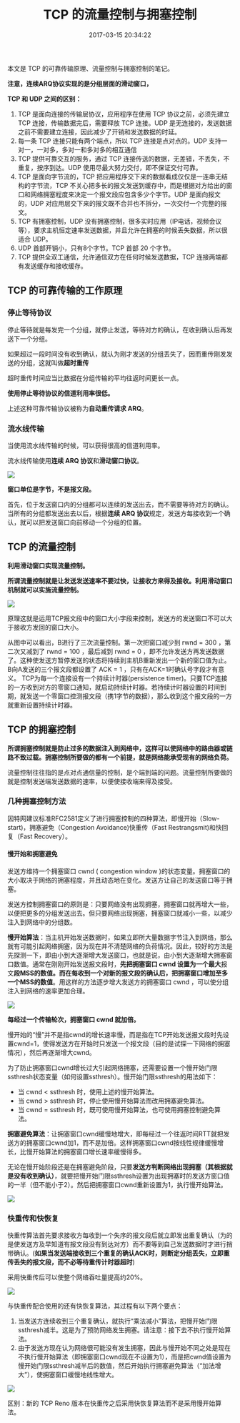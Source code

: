 ﻿---
title: TCP 的流量控制与拥塞控制
date: 2017-03-15 20:34:22
categories: coding
tags:
  - TCP
  - UDP
---

本文是 TCP 的可靠传输原理、流量控制与拥塞控制的笔记。

**注意，连续ARQ协议实现的是分组层面的滑动窗口，**

**TCP 和 UDP 之间的区别：**

1. TCP 是面向连接的传输层协议，应用程序在使用 TCP 协议之前，必须先建立 TCP 连接，传输数据完后，需要释放 TCP 连接。UDP 是无连接的，发送数据之前不需要建立连接，因此减少了开销和发送数据的时延。
2. 每一条 TCP 连接只能有两个端点，所以 TCP 连接是点对点的。UDP 支持一对一，一对多，多对一和多对多的相互通信
3. TCP 提供可靠交互的服务，通过 TCP 连接传送的数据，无差错，不丢失，不重复，按序到达。UDP 使用尽最大努力交付，即不保证交付可靠。
4. TCP 是面向字节流的，TCP 把应用程序交下来的数据看成仅仅是一连串无结构的字节流，TCP 不关心把多长的报文发送到缓存中，而是根据对方给出的窗口和网络拥塞程度来决定一个报文段应包含多少个字节。UDP 是面向报文的，UDP 对应用层交下来的报文既不合并也不拆分，一次交付一个完整的报文。
5. TCP 有拥塞控制，UDP 没有拥塞控制，很多实时应用（IP电话，视频会议等），要求主机恒定速率发送数据，并且允许在拥塞的时候丢失数据，所以很适合 UDP。
6. UDP 首部开销小，只有8个字节。TCP 首部 20 个字节。
7. TCP 提供全双工通信，允许通信双方在任何时候发送数据，TCP 连接两端都有发送缓存和接收缓存。

<!--more-->

## TCP 的可靠传输的工作原理

### 停止等待协议

停止等待就是每发完一个分组，就停止发送，等待对方的确认，在收到确认后再发送下一个分组。

如果超过一段时间没有收到确认，就认为刚才发送的分组丢失了，因而重传刚发发送的分组，这就叫做**超时重传**

超时重传时间应当比数据在分组传输的平均往返时间更长一点。

**使用停止等待协议的信道利用率很低。**

上述这种可靠传输协议被称为**自动重传请求 ARQ**。

### 流水线传输

当使用流水线传输的时候，可以获得很高的信道利用率。

流水线传输使用**连续 ARQ 协议**和**滑动窗口协议**。

![](http://img.blog.csdn.net/20130801215525546?watermark/2/text/aHR0cDovL2Jsb2cuY3Nkbi5uZXQvc2ljb2ZpZWxk/font/5a6L5L2T/fontsize/400/fill/I0JBQkFCMA==/dissolve/70/gravity/SouthEast)

**窗口单位是字节，不是报文段。**

首先，位于发送窗口内的分组都可以连续的发送出去，而不需要等待对方的确认。当所有的分组都发送出去以后，根据**连续 ARQ 协议**规定，发送方每接收到一个确认，就可以把发送窗口向前移动一个分组的位置。

## TCP 的流量控制

**利用滑动窗口实现流量控制。**

**所谓流量控制就是让发送发送速率不要过快，让接收方来得及接收。利用滑动窗口机制就可以实施流量控制。**

![](http://images.cnitblog.com/blog/153130/201308/12214258-07499554110c4fb08795049dc787c598.png)

原理这就是运用TCP报文段中的窗口大小字段来控制，发送方的发送窗口不可以大于接收方发回的窗口大小。

 从图中可以看出，B进行了三次流量控制。第一次把窗口减少到 rwnd = 300 ，第二次又减到了 rwnd = 100 ，最后减到 rwnd = 0 ，即不允许发送方再发送数据了。这种使发送方暂停发送的状态将持续到主机B重新发出一个新的窗口值为止。B向A发送的三个报文段都设置了 ACK = 1 ，只有在ACK=1时确认号字段才有意义。
    TCP为每一个连接设有一个持续计时器(persistence timer)。只要TCP连接的一方收到对方的零窗口通知，就启动持续计时器。若持续计时器设置的时间到期，就发送一个零窗口控测报文段（携1字节的数据），那么收到这个报文段的一方就重新设置持续计时器。
    
## TCP 的拥塞控制

**所谓拥塞控制就是防止过多的数据注入到网络中，这样可以使网络中的路由器或链路不致过载。拥塞控制所要做的都有一个前提，就是网络能承受现有的网络负荷。**

流量控制往往指的是点对点通信量的控制，是个端到端的问题。流量控制所要做的就是控制发送端发送数据的速率，以便使接收端来得及接受。

### 几种拥塞控制方法

因特网建议标准RFC2581定义了进行拥塞控制的四种算法，即慢开始（Slow-start)，拥塞避免（Congestion Avoidance)快重传（Fast Restrangsmit)和快回复（Fast Recovery）。

#### 慢开始和拥塞避免

发送方维持一个拥塞窗口 cwnd ( congestion window )的状态变量。拥塞窗口的大小取决于网络的拥塞程度，并且动态地在变化。发送方让自己的发送窗口等于拥塞。

发送方控制拥塞窗口的原则是：只要网络没有出现拥塞，拥塞窗口就再增大一些，以便把更多的分组发送出去。但只要网络出现拥塞，拥塞窗口就减小一些，以减少注入到网络中的分组数。
    
**慢开始算法**：当主机开始发送数据时，如果立即所大量数据字节注入到网络，那么就有可能引起网络拥塞，因为现在并不清楚网络的负荷情况。因此，较好的方法是先探测一下，即由小到大逐渐增大发送窗口，也就是说，由小到大逐渐增大拥塞窗口数值。通常在刚刚开始发送报文段时，**先把拥塞窗口 cwnd 设置为一个最大**报文**段MSS的数值。而在每收到一个对新的报文段的确认后，把拥塞窗口增加至多一个MSS的数值**。用这样的方法逐步增大发送方的拥塞窗口 cwnd ，可以使分组注入到网络的速率更加合理。

![](http://pic002.cnblogs.com/images/2010/125788/2010101120451114.jpg)

**每经过一个传输轮次，拥塞窗口 cwnd 就加倍。**

慢开始的“慢”并不是指cwnd的增长速率慢，而是指在TCP开始发送报文段时先设置cwnd=1，使得发送方在开始时只发送一个报文段（目的是试探一下网络的拥塞情况），然后再逐渐增大cwnd。

为了防止拥塞窗口cwnd增长过大引起网络拥塞，还需要设置一个慢开始门限ssthresh状态变量（如何设置ssthresh）。慢开始门限ssthresh的用法如下：
    
* 当 cwnd < ssthresh 时，使用上述的慢开始算法。
* 当 cwnd > ssthresh 时，停止使用慢开始算法而改用拥塞避免算法。
* 当 cwnd = ssthresh 时，既可使用慢开始算法，也可使用拥塞控制避免算法。

**拥塞避免算法**：让拥塞窗口cwnd缓慢地增大，即每经过一个往返时间RTT就把发送方的拥塞窗口cwnd加1，而不是加倍。这样拥塞窗口cwnd按线性规律缓慢增长，比慢开始算法的拥塞窗口增长速率缓慢得多。

无论在慢开始阶段还是在拥塞避免阶段，只要**发送方判断网络出现拥塞（其根据就是没有收到确认）**，就要把慢开始门限ssthresh设置为出现拥塞时的发送方窗口值的一半（但不能小于2）。然后把拥塞窗口cwnd重新设置为1，执行慢开始算法。

![](http://pic002.cnblogs.com/images/2010/125788/2010101120591634.jpg)

### 快重传和快恢复

快重传算法首先要求接收方每收到一个失序的报文段后就立即发出重复确认（为的是使发送方及早知道有报文段没有到达对方）而不要等到自己发送数据时才进行捎带确认。(**如果当发送端接收到三个重复的确认ACK时，则断定分组丢失，立即重传丢失的报文段，而不必等待重传计时器超时**)

采用快重传后可以使整个网络吞吐量提高约20%。
 
 ![](http://pic002.cnblogs.com/images/2010/125788/2010101122524670.jpg)

与快重传配合使用的还有快恢复算法，其过程有以下两个要点：

1. 当发送方连续收到三个重复确认，就执行“乘法减小”算法，把慢开始门限ssthresh减半。这是为了预防网络发生拥塞。请注意：接下去不执行慢开始算法。
2. 由于发送方现在认为网络很可能没有发生拥塞，因此与慢开始不同之处是现在不执行慢开始算法（即拥塞窗口cwnd现在不设置为1），而是把cwnd值设置为慢开始门限ssthresh减半后的数值，然后开始执行拥塞避免算法（“加法增大”），使拥塞窗口缓慢地线性增大。

![](http://pic002.cnblogs.com/images/2010/125788/2010101123101842.jpg)

区别：新的 TCP Reno 版本在快重传之后采用快恢复算法而不是采用慢开始算法。








